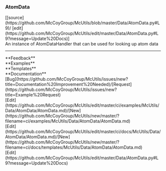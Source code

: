 ### <a id="McUtils.Data.AtomData.AtomData">AtomData</a> 
<div class="docs-source-link" markdown="1">
[[source](https://github.com/McCoyGroup/McUtils/blob/master/Data/AtomData.py#L9)/
[edit](https://github.com/McCoyGroup/McUtils/edit/master/Data/AtomData.py#L9?message=Update%20Docs)]
</div>
An instance of AtomDataHandler that can be used for looking up atom data











---


<div markdown="1" class="text-secondary">
<div class="container">
  <div class="row">
   <div class="col" markdown="1">
**Feedback**   
</div>
   <div class="col" markdown="1">
**Examples**   
</div>
   <div class="col" markdown="1">
**Templates**   
</div>
   <div class="col" markdown="1">
**Documentation**   
</div>
   <div class="col" markdown="1">
   
</div>
   <div class="col" markdown="1">
   
</div>
   <div class="col" markdown="1">
   
</div>
</div>
  <div class="row">
   <div class="col" markdown="1">
[Bug](https://github.com/McCoyGroup/McUtils/issues/new?title=Documentation%20Improvement%20Needed)/[Request](https://github.com/McCoyGroup/McUtils/issues/new?title=Example%20Request)   
</div>
   <div class="col" markdown="1">
[Edit](https://github.com/McCoyGroup/McUtils/edit/master/ci/examples/McUtils/Data/AtomData/AtomData.md)/[New](https://github.com/McCoyGroup/McUtils/new/master/?filename=ci/examples/McUtils/Data/AtomData/AtomData.md)   
</div>
   <div class="col" markdown="1">
[Edit](https://github.com/McCoyGroup/McUtils/edit/master/ci/docs/McUtils/Data/AtomData/AtomData.md)/[New](https://github.com/McCoyGroup/McUtils/new/master/?filename=ci/docs/templates/McUtils/Data/AtomData/AtomData.md)   
</div>
   <div class="col" markdown="1">
[Edit](https://github.com/McCoyGroup/McUtils/edit/master/Data/AtomData.py#L9?message=Update%20Docs)   
</div>
   <div class="col" markdown="1">
   
</div>
   <div class="col" markdown="1">
   
</div>
   <div class="col" markdown="1">
   
</div>
</div>
</div>
</div>

